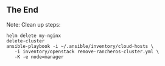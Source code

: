 ## The End
Note: Clean up steps:
```
helm delete my-nginx
delete-cluster
ansible-playbook -i ~/.ansible/inventory/cloud-hosts \
   -i inventory/openstack remove-rancheros-cluster.yml \
   -K -e node=manager
```
